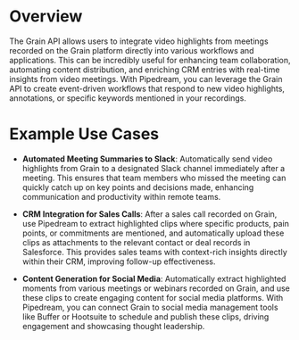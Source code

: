 # Overview

The Grain API allows users to integrate video highlights from meetings recorded on the Grain platform directly into various workflows and applications. This can be incredibly useful for enhancing team collaboration, automating content distribution, and enriching CRM entries with real-time insights from video meetings. With Pipedream, you can leverage the Grain API to create event-driven workflows that respond to new video highlights, annotations, or specific keywords mentioned in your recordings.

# Example Use Cases

- **Automated Meeting Summaries to Slack**: Automatically send video highlights from Grain to a designated Slack channel immediately after a meeting. This ensures that team members who missed the meeting can quickly catch up on key points and decisions made, enhancing communication and productivity within remote teams.

- **CRM Integration for Sales Calls**: After a sales call recorded on Grain, use Pipedream to extract highlighted clips where specific products, pain points, or commitments are mentioned, and automatically upload these clips as attachments to the relevant contact or deal records in Salesforce. This provides sales teams with context-rich insights directly within their CRM, improving follow-up effectiveness.

- **Content Generation for Social Media**: Automatically extract highlighted moments from various meetings or webinars recorded on Grain, and use these clips to create engaging content for social media platforms. With Pipedream, you can connect Grain to social media management tools like Buffer or Hootsuite to schedule and publish these clips, driving engagement and showcasing thought leadership.

